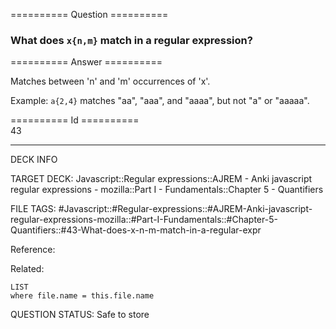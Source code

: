 ========== Question ==========  

### What does `x{n,m}` match in a regular expression?  

========== Answer ==========  

Matches between 'n' and 'm' occurrences of 'x'.

Example: `a{2,4}` matches "aa", "aaa", and "aaaa", but not "a" or "aaaaa".

========== Id ==========  
43

---

DECK INFO

TARGET DECK: Javascript::Regular expressions::AJREM - Anki javascript regular expressions - mozilla::Part I - Fundamentals::Chapter 5 - Quantifiers

FILE TAGS: #Javascript::#Regular-expressions::#AJREM-Anki-javascript-regular-expressions-mozilla::#Part-I-Fundamentals::#Chapter-5-Quantifiers::#43-What-does-x-n-m-match-in-a-regular-expr

Reference:

Related:

```dataview
LIST
where file.name = this.file.name
```


QUESTION STATUS: Safe to store
